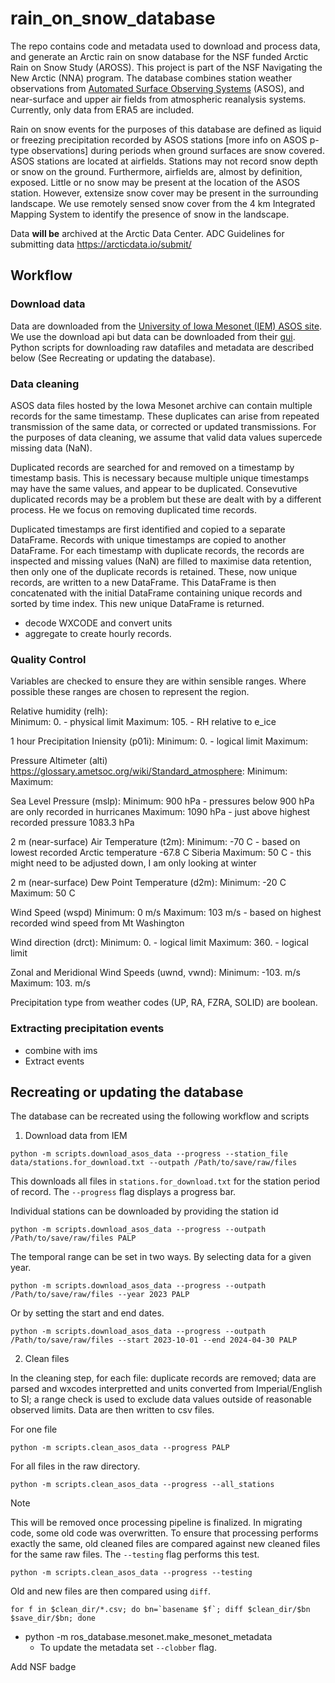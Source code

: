 # rain_on_snow_database

The repo contains code and metadata used to download and process data,
and generate an Arctic rain on snow database for the NSF funded Arctic
Rain on Snow Study (AROSS).  This project is part of the NSF
Navigating the New Arctic (NNA) program.  The database combines
station weather observations from [Automated Surface Observing
Systems](https://www.weather.gov/asos/) (ASOS), and near-surface and
upper air fields from atmospheric reanalysis systems.  Currently, only
data from ERA5 are included.

Rain on snow events for the purposes of this database are defined as
liquid or freezing precipitation recorded by ASOS stations [more info
on ASOS p-type observations] during periods when ground surfaces are
snow covered.  ASOS stations are located at airfields.  Stations may
not record snow depth or snow on the ground.  Furthermore, airfields
are, almost by definition, exposed.  Little or no snow may be present
at the location of the ASOS station.  However, extensize snow cover
may be present in the surrounding landscape.  We use remotely sensed
snow cover from the 4 km Integrated Mapping System to identify the
presence of snow in the landscape.

Data __will be__ archived at the Arctic Data Center.
ADC Guidelines for submitting data
https://arcticdata.io/submit/

## Workflow

### Download data

Data are downloaded from the [University of Iowa Mesonet (IEM) ASOS
site](https://mesonet.agron.iastate.edu/ASOS/).  We use the download
api but data can be downloaded from their
[gui](https://mesonet.agron.iastate.edu/request/download.phtml).
Python scripts for downloading raw datafiles and metadata are
described below (See Recreating or updating the database).


### Data cleaning

ASOS data files hosted by the Iowa Mesonet archive can contain
multiple records for the same timestamp.  These duplicates can arise
from repeated transmission of the same data, or corrected or updated
transmissions.  For the purposes of data cleaning, we assume that
valid data values supercede missing data (NaN).

Duplicated records are searched for and removed on a timestamp by
timestamp basis.  This is necessary because multiple unique timestamps
may have the same values, and appear to be duplicated.  Consevutive
duplicated records may be a problem but these are dealt with by a
different process.  He we focus on removing duplicated time records.

Duplicated timestamps are first identified and copied to a separate
DataFrame.  Records with unique timestamps are copied to another
DataFrame.  For each timestamp with duplicate records, the records are
inspected and missing values (NaN) are filled to maximise data
retention, then only one of the duplicate records is retained.  These,
now unique records, are written to a new DataFrame.  This DataFrame is
then concatenated with the initial DataFrame containing unique records
and sorted by time index.  This new unique DataFrame is returned.

- decode WXCODE and convert units
- aggregate to create hourly records.

### Quality Control

Variables are checked to ensure they are within sensible ranges.
Where possible these ranges are chosen to represent the region.

Relative humidity (relh):  
   Minimum:   0.  - physical limit
   Maximum: 105.  - RH relative to e_ice

1 hour Precipitation Iniensity (p01i):
   Minimum:   0.  - logical limit
   Maximum:
   
Pressure Altimeter (alti) https://glossary.ametsoc.org/wiki/Standard_atmosphere:
   Minimum:
   Maximum:
   
Sea Level Pressure (mslp):
   Minimum:  900 hPa  - pressures below 900 hPa are only recorded in hurricanes 
   Maximum: 1090 hPa  - just above highest recorded pressure 1083.3 hPa 

2 m (near-surface) Air Temperature (t2m):
   Minimum: -70 C - based on lowest recorded Arctic temperature -67.8 C Siberia
   Maximum:  50 C - this might need to be adjusted down, I am only looking at winter 

2 m (near-surface) Dew Point Temperature (d2m):
   Minimum: -20 C
   Maximum:  50 C

Wind Speed (wspd)
   Minimum:   0 m/s
   Maximum: 103 m/s - based on highest recorded wind speed from Mt Washington

Wind direction (drct):
   Minimum:   0.  - logical limit
   Maximum: 360.  - logical limit

Zonal and Meridional Wind Speeds (uwnd, vwnd):
   Minimum: -103. m/s
   Maximum:  103.  m/s

Precipitation type from weather codes (UP, RA, FZRA, SOLID) are boolean.


### Extracting precipitation events
- combine with ims
- Extract events


## Recreating or updating the database

The database can be recreated using the following workflow and scripts

1. Download data from IEM
```
python -m scripts.download_asos_data --progress --station_file data/stations.for_download.txt --outpath /Path/to/save/raw/files
```
This downloads all files in `stations.for_download.txt` for the station period of record.  The `--progress` flag displays a progress bar.

Individual stations can be downloaded by providing the station id
```
python -m scripts.download_asos_data --progress --outpath /Path/to/save/raw/files PALP
```

The temporal range can be set in two ways.  By selecting data for a given year.
```
python -m scripts.download_asos_data --progress --outpath /Path/to/save/raw/files --year 2023 PALP
```

Or by setting the start and end dates.
```
python -m scripts.download_asos_data --progress --outpath /Path/to/save/raw/files --start 2023-10-01 --end 2024-04-30 PALP
```


2. Clean files

In the cleaning step, for each file: duplicate records are removed; data are parsed and wxcodes
interpretted and units converted from Imperial/English to SI; a range check is used to exclude
data values outside of reasonable observed limits.  Data are then written to csv files.

For one file
```
python -m scripts.clean_asos_data --progress PALP
```

For all files in the raw directory.
```
python -m scripts.clean_asos_data --progress --all_stations
```

>[!Note]
>This will be removed once processing pipeline is finalized.
>In migrating code, some old code was overwritten.  To ensure that processing performs exactly
>the same, old cleaned files are compared against new cleaned files for the same raw files.  The `--testing` flag performs this test.
>
>```
>python -m scripts.clean_asos_data --progress --testing
>```
>
>Old and new files are then compared using `diff`.
>```
>for f in $clean_dir/*.csv; do bn=`basename $f`; diff $clean_dir/$bn $save_dir/$bn; done
>```

- python -m ros_database.mesonet.make_mesonet_metadata
   - To update the metadata set `--clobber` flag.
   
Add NSF badge
